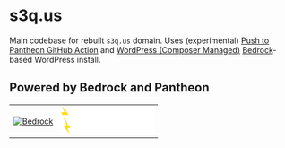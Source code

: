 # s3q.us

Main codebase for rebuilt `s3q.us` domain. Uses (experimental) [Push to Pantheon GitHub Action](https://github.com/stevector/push-to-pantheon) and [WordPress (Composer Managed)](https://github.com/pantheon-systems/wordpress-composer-managed) [Bedrock](https://roots.io/bedrock)-based WordPress install.

## Powered by Bedrock and Pantheon

<table>
  <tr>
    <td><a href="https://roots.io/bedrock/">
    <img alt="Bedrock" src="https://cdn.roots.io/app/uploads/logo-bedrock.svg" height="50"></a></td>
    <td><a href="https://pantheon.io/"><img alt="Pantheon" src="docs/images/pantheon-logo-white.svg" height="50"></a></td>
  </tr>
</table>
